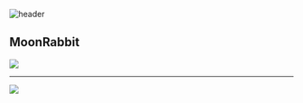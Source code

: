 ![header](https://capsule-render.vercel.app/api?type=Slice&color=000&height=200&section=header&text=MoonRabbit🐇&fontColor=d6ace6&animation=scaleIn&fontSize=70)

<div align="">

  ## MoonRabbit
  
  <a href="https://https://ninth-booth-e7c.notion.site/bcbfe7823d8644c6b4eea26a8530fec3"><img src="https://img.shields.io/badge/-Notion-black?style=for-the-badge&logo=notion&logoColor=white"/></a>

  ---
  
  <img src="https://img.shields.io/badge/-blender-orange?logo=blender&logoColor=white"/>
  
</div>



<!--
**WithTheMoonRabbit/WithTheMoonRabbit** is a ✨ _special_ ✨ repository because its `README.md` (this file) appears on your GitHub profile.

Here are some ideas to get you started:

- 🔭 I’m currently working on ...
- 🌱 I’m currently learning ...
- 👯 I’m looking to collaborate on ...
- 🤔 I’m looking for help with ...
- 💬 Ask me about ...
- 📫 How to reach me: ...
- 😄 Pronouns: ...
- ⚡ Fun fact: ...
-->
